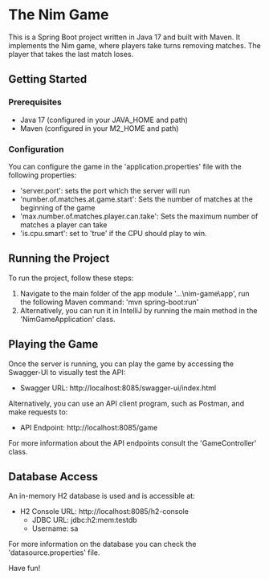 # The Nim Game

This is a Spring Boot project written in Java 17 and built with Maven. It implements the Nim game, where players take turns removing matches. The player that takes the last match loses.


## Getting Started



### Prerequisites

- Java 17 (configured in your JAVA_HOME and path)
- Maven (configured in your M2_HOME and path)

### Configuration


You can configure the game in the 'application.properties' file with the following properties:

- 'server.port': sets the port which the server will run
- 'number.of.matches.at.game.start': Sets the number of matches at the beginning of the game
- 'max.number.of.matches.player.can.take': Sets the maximum number of matches a player can take
- 'is.cpu.smart': set to 'true' if the CPU should play to win.

## Running the Project


To run the project, follow these steps:

1. Navigate to the main folder of the app module '...\nim-game\app', run the following Maven command: 'mvn spring-boot:run'
2. Alternatively, you can run it in IntelliJ by running the main method in the 'NimGameApplication' class.

## Playing the Game

Once the server is running, you can play the game by accessing the Swagger-UI to visually test the API:

- Swagger URL: http://localhost:8085/swagger-ui/index.html

Alternatively, you can use an API client program, such as Postman, and make requests to:

- API Endpoint: http://localhost:8085/game

For more information about the API endpoints consult the 'GameController' class.

## Database Access

An in-memory H2 database is used and is accessible at:

- H2 Console URL: http://localhost:8085/h2-console
    - JDBC URL: jdbc:h2:mem:testdb
    - Username: sa

For more information on the database you can check the 'datasource.properties' file.

Have fun!